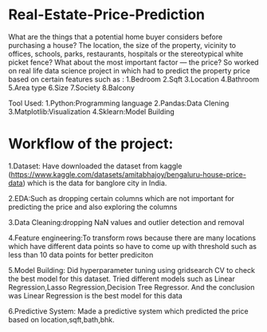 # Real-Estate-Price-Prediction

What are the things that a potential home buyer considers before purchasing a house? The location, the size of the property, vicinity to offices, schools, parks, restaurants, hospitals or the stereotypical white picket fence? What about the most important factor — the price?
So worked on real life data science project in which had to predict the property price based on certain features such as :
1.Bedroom
2.Sqft
3.Location
4.Bathroom 
5.Area type
6.Size
7.Society
8.Balcony

Tool Used:
1.Python:Programming language
2.Pandas:Data Clening
3.Matplotlib:Visualization
4.Sklearn:Model Building

# Workflow of the project:
1.Dataset: Have downloaded the dataset from kaggle (https://www.kaggle.com/datasets/amitabhajoy/bengaluru-house-price-data) which is the data for banglore city in India.

2.EDA:Such as dropping certain columns which are not important for predicting the price and also exploring the columns 

3.Data Cleaning:dropping NaN values and outlier detection and removal

4.Feature engineering:To transform rows because there are many locations which have different data points so have to come up with threshold such as less than 10 data points for better prediciton

5.Model Building: Did hyperparameter tuning using gridsearch CV to check the best model for this dataset. Tried different models such as Linear Regression,Lasso Regression,Decision Tree Regressor. And the conclusion was Linear Regression is the best model for this data 

6.Predictive System: Made a predictive system which predicted the price based on location,sqft,bath,bhk.
